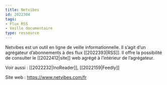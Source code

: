 ```yaml
---
title: Netvibes
id: 2022304
tags:
- Flux RSS
- Veille documentaire
type: ressource
---
```


Netvibes est un outil en ligne de veille informationnelle. Il s’agit d’un agrégateur d’abonnements à des flux [[2022393|RSS]]. Il offre la possibilité de consulter le [[2022412|site]] web agrégé à l’intérieur de l’agrégateur.

Voir aussi : [[2022232|InoReader]], [[2022159|Feedly]]

Site web : <https://www.netvibes.com/fr>

